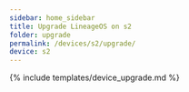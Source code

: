 ```yaml
---
sidebar: home_sidebar
title: Upgrade LineageOS on s2
folder: upgrade
permalink: /devices/s2/upgrade/
device: s2
---
```

{% include templates/device_upgrade.md %}

